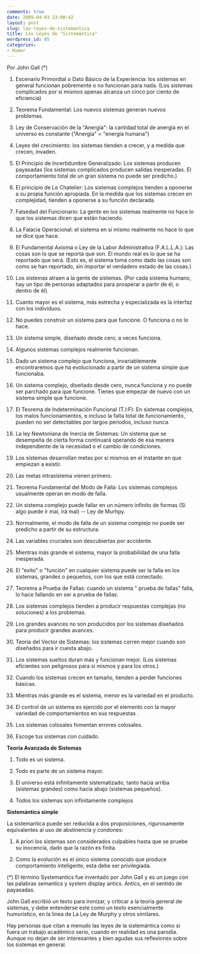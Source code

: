 ```yaml
---
comments: true
date: 2009-04-03 23:00:42
layout: post
slug: las-leyes-de-sistemantica
title: Las Leyes de "Sistemántica"
wordpress_id: 85
categories:
- Humor
---
```


Por John Gall (*)

1.	Escenario Primordial o Dato Básico de la Experiencia: los sistemas en general funcionan pobremente o no funcionan para nada. (Los sistemas complicados por si mismos apenas alcanza un cinco por ciento de eficiencia)

2.	Teorema Fundamental: Los nuevos sistemas generan nuevos problemas.

3.	Ley de Conservación de la "Anergía": la cantidad total de anergía en el universo es constante ("Anergía" = "energía humana")

4.	Leyes del crecimiento: los sistemas tienden a crecer, y a medida que crecen, invaden.

5.	El Principio de Incertidumbre Generalizado: Los sistemas producen payasadas (los sistemas complicados producen salidas inesperadas. El comportamiento total de un gran sistema no puede ser predicho.)

6.	El principio de Le Chatelier: Los sistemas complejos tienden a oponerse a su propia función apropiada. En la medida que los sistemas crecen en complejidad, tienden a oponerse a su función declarada.

7.	Falsedad del Funcionario: La gente en los sistemas realmente no hace lo que los sistemas dicen que están haciendo.

8.	La Falacia Operacional: el sistema en si mismo realmente no hace lo que se dice que hace.

9.	El Fundamental Axioma o Ley de la Labor Administrativa (F.A.L.L.A.): Las cosas son lo que se reporta que son. El mundo real es lo que se ha reportado que será. (Esto es, el sistema toma como dado las cosas son como se han reportado, sin importar el verdadero estado de las cosas.)

10.	Los sistemas atraen a la gente de sistemas. (Por cada sistema humano, hay un tipo de personas adaptados para prosperar a partir de él, o dentro de él).

11.	Cuanto mayor es el sistema, más estrecha y especializada es la interfaz con los individuos.

12.	No puedes construir un sistema para que funcione. O funciona o no lo hace.

13.	Un sistema simple, diseñado desde cero, a veces funciona.

14.	Algunos sistemas complejos realmente funcionan.

15.	Dado un sistema complejo que funciona, invariablemente encontraremos que ha evolucionado a partir de un sistema simple que funcionaba.

16.	Un sistema complejo, diseñado desde cero, nunca funciona y no puede ser parchado para que funcione. Tienes que empezar de nuevo con un sistema simple que funcione.

17.	El Teorema de Indeterminación Funcional (T.I:F): En sistemas complejos, los malos funcionamientos, e incluso la falta total de funcionamiento, pueden no ser detectables por largos periodos, incluso nunca.

18.	La ley Newtoniana de Inercia de Sistemas: Un sistema que se desempeña de cierta forma continuará operando de esa manera independiente de la necesidad o el cambio de condiciones.

19.	Los sistemas desarrollan metas por si mismos en el instante en que empiezan a existir.

20.	Las metas intrasistema vienen primero.

21.	Teorema Fundamental del Modo de Falla: Los sistemas complejos usualmente operan en modo de falla.

22.	Un sistema complejo puede fallar en un número infinito de formas (Si algo puede ir mal, irá mal)  -- Ley de Murhpy.

23.	Normalmente, el modo de falla de un sistema complejo no puede ser predicho a partir de su estructura.

24.	Las variables cruciales son descubiertas por accidente.

25.	Mientras más grande el sistema, mayor la probabilidad de una falla inesperada.

26.	El "exito" o "función" en cualquier sistema puede ser la falla en los sistemas, grandes o pequeños, con los que está conectado.

27.	Teorema a Prueba de Fallas: cuando un sistema " prueba de fallas" falla, lo hace fallando en ser a prueba de fallas.

28.	Los sistemas complejos tienden a producir respuestas complejas (no soluciones) a los problemas.

29.	Los grandes avances no son producidos por los sistemas diseñados para producir grandes avances.

30.	Teoría del Vector de Sistemas: los sistemas corren mejor cuando son diseñados para ir cuesta abajo.

31.	Los sistemas sueltos duran más y funcionan mejor. (Los sistemas eficientes son peligrosos para si mismos y para los otros.)

32.	Cuando los sistemas crecen en tamaño, tienden a perder funciones básicas.

33.	Mientras más grande es el sistema, menor es la variedad en el producto.

34.	El control de un sistema es ejercido por el elemento con la mayor variedad de comportamientos en sus respuestas .

35.	Los sistemas colosales fomentan errores colosales.

36.	Escoge tus sistemas con cuidado.

**Teoría Avanzada de Sistemas**

1.	Todo es un sistema.

2.	Todo es parte de un sistema mayor.

3.	El universo está infinitamente sistematizado, tanto hacia arriba (sistemas grandes) como hacia abajo (sistemas pequeños).

4.	Todos los sistemas son infinitamente complejos

**Sistemántica simple**

La sistemantica puede ser reducida a dos proposiciones, rigurosamente equivalentes al uso de abstinencia y condones:

1.	A priori los sistemas son considerados culpables hasta que se pruebe su inocencia, dado que la razón es finita.

2.	Como la evolución es el único sistema conocido que produce comportamiento inteligente, esta debe ser privilegiada.

  


(*) El término Systemantics fue inventado por John Gall y es un juego con las palabras semantics y system display antics. Antics, en el sentido de payasadas.

John Gall escribió un texto para ironizar, y criticar a la teoría general de sistemas, y debe entenderse este como un texto esencialmente humorístico, en la linea de La Ley de Murphy y otros similares.

Hay personas que citan a menudo las leyes de la sistemántica como si fuera un trabajo académico serio, cuando en realidad es una parodia. Aunque no dejan de ser interesantes y bien agudas sus reflexiones sobre los sistemas en general.



